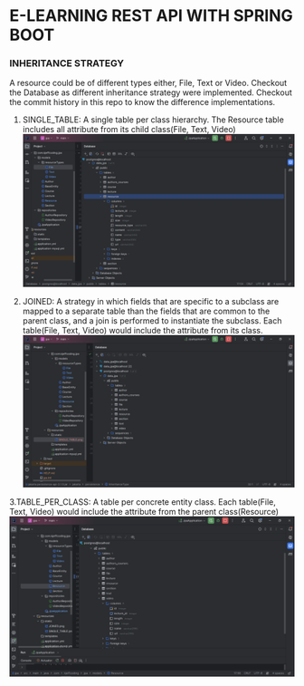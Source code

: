 # E-LEARNING REST API WITH SPRING BOOT

### INHERITANCE STRATEGY
A resource could be of different types either, File, Text or Video. Checkout the Database as different inheritance strategy were implemented. Checkout the commit history in this repo to know the difference implementations.
1. SINGLE_TABLE: A single table per class hierarchy. The Resource table includes all attribute from its child class(File, Text, Video)
![SINGLE_TABLE.png](src%2Fmain%2Fresources%2Fstatic%2FSINGLE_TABLE.png)

2. JOINED: A strategy in which fields that are specific to a subclass are mapped to a separate table than the fields that are common to the parent class, and a join is performed to instantiate the subclass. Each table(File, Text, Video) would include the attribute from its class.
![JOINED.png](src%2Fmain%2Fresources%2Fstatic%2FJOINED.png)

3.TABLE_PER_CLASS: A table per concrete entity class. Each table(File, Text, Video) would include the attribute from the parent class(Resource)
![TABLE_PER_CLASS.png](src%2Fmain%2Fresources%2Fstatic%2FTABLE_PER_CLASS.png)